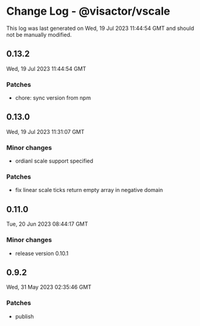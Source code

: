 # Change Log - @visactor/vscale

This log was last generated on Wed, 19 Jul 2023 11:44:54 GMT and should not be manually modified.

## 0.13.2
Wed, 19 Jul 2023 11:44:54 GMT

### Patches

- chore: sync version from npm

## 0.13.0
Wed, 19 Jul 2023 11:31:07 GMT

### Minor changes

- ordianl scale support specified

### Patches

- fix linear scale ticks return empty array in negative domain

## 0.11.0
Tue, 20 Jun 2023 08:44:17 GMT

### Minor changes

- release version 0.10.1

## 0.9.2
Wed, 31 May 2023 02:35:46 GMT

### Patches

- publish

